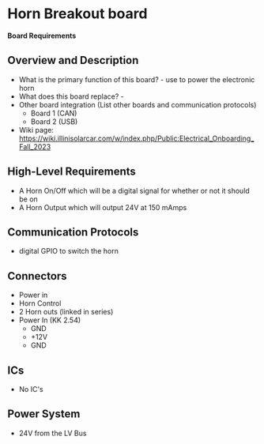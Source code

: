 # Horn Breakout board

**Board Requirements**


## Overview and Description
- What is the primary function of this board? - use to power the electronic horn
- What does this board replace? - 
- Other board integration (List other boards and communication protocols)
	- Board 1 (CAN) 
	- Board 2 (USB)
- Wiki page: https://wiki.illinisolarcar.com/w/index.php/Public:Electrical_Onboarding_Fall_2023

## High-Level Requirements
- A Horn On/Off which will be a digital signal for whether or not it should be on
- A Horn Output which will output 24V at 150 mAmps

## Communication Protocols
- digital GPIO to switch the horn

## Connectors
 - Power in
 - Horn Control
 - 2 Horn outs (linked in series)
 - Power In (KK 2.54)
	- GND
	- +12V
	- GND

## ICs
- No IC's

## Power System
- 24V from the LV Bus

